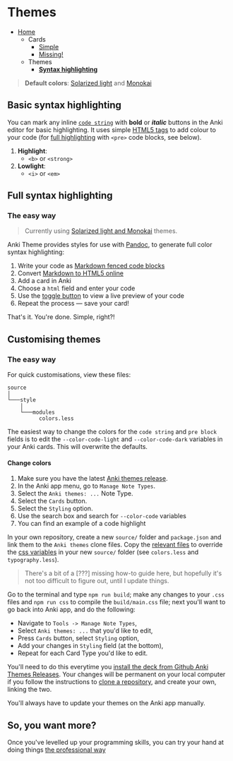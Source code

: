 # Themes

- [Home](../../../README.md)
    - Cards
      + [Simple](../simple/index.md)
      + [Missing!](../missing/index.md)
    - Themes
      + **[Syntax highlighting](../highlight/index.md)**


> **Default colors**: [Solarized light](https://ethanschoonover.com/solarized/) and [Monokai](https://www.monokai.pro)



## Basic syntax highlighting

You can mark any inline [`code string`](../simple/index.md#-syntax-inline-code) with **bold** or _**italic**_ buttons in the Anki editor for basic highlighting. It uses simple [HTML5 tags](https://developer.mozilla.org/en/docs/Web/HTML/Element) to add colour to your code (for [full highlighting](#full-syntax-highlighting) with `<pre>` code blocks, see below).

1. **Highlight**:
    + `<b>` or `<strong>`
2. **Lowlight**:
    + `<i>` or `<em>`



## Full syntax highlighting

### The easy way

> Currently using [Solarized light and Monokai](../../source/style/variables/colors.less) themes.

Anki Theme provides styles for use with [Pandoc](https://pandoc.org/MANUAL.html#syntax-highlighting), to generate full color syntax highlighting: 

1. Write your code as [Markdown fenced code blocks](https://help.github.com/articles/github-flavored-markdown/#fenced-code-blocks)
2. Convert [Markdown to HTML5 online](https://tinyurl.com/mr43ydea)
3. Add a card in Anki
4. Choose a `html` field and enter your code
5. Use the [toggle button](https://github.com/badlydrawnrob/anki/issues/62) to view a live preview of your code
6. Repeat the process — save your card!

That's it. You're done. Simple, right?!


## Customising themes

### The easy way

For quick customisations, view these files:

```text
source
│
└───style
    │
    └───modules
          colors.less
```

The easiest way to change the colors for the `code string` and `pre block` fields is to edit the `--color-code-light` and `--color-code-dark` variables in your Anki cards. This will overwrite the defaults.

#### Change colors

1. Make sure you have the latest [Anki themes release](https://github.com/badlydrawnrob/anki/releases).
2. In the Anki app menu, go to `Manage Note Types`.
3. Select the `Anki themes: ...` Note Type.
4. Select the `Cards` button.
5. Select the `Styling` option.
6. Use the search box and search for `--color-code` variables
7. You can find an example of a code highlight 

In your own repository, create a new `source/` folder and `package.json` and link them to the `Anki themes` clone files. Copy the [relevant files](https://github.com/badlydrawnrob/anki/issues/67) to override the [css variables](https://developer.mozilla.org/en-US/docs/Web/CSS/Using_CSS_custom_properties) in your new `source/` folder (see `colors.less` and `typography.less`).

> There's a bit of a [???] missing how-to guide here, but hopefully it's not too difficult to figure out, until I update things.

Go to the terminal and type `npm run build`; make any changes to your `.css` files and `npm run css` to compile the `build/main.css` file; next you'll want to go back into Anki app, and do the following:

- Navigate to `Tools -> Manage Note Types`,
- Select `Anki themes: ...` that you'd like to edit,
- Press `Cards` button, select `Styling` option,
- Add your changes in `Styling` field (at the bottom),
- Repeat for each Card Type you'd like to edit.

You'll need to do this everytime you [install the deck from Github Anki Themes Releases](https://github.com/badlydrawnrob/anki/releases). Your changes will be permanent on your local computer if you follow the instructions to [clone a repository](https://docs.github.com/en/repositories/creating-and-managing-repositories/cloning-a-repository), and create your own, linking the two.

You'll always have to update your themes on the Anki app manually.


## So, you want more?

Once you've levelled up your programming skills, you can try your hand at doing things [the professional way](../advanced/index.md)